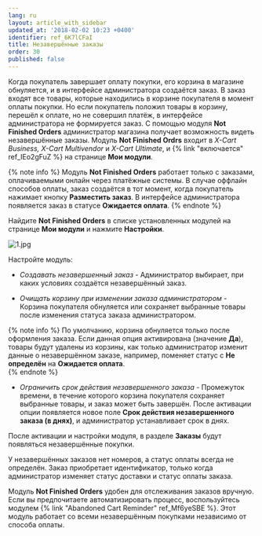 ```yaml
---
lang: ru
layout: article_with_sidebar
updated_at: '2018-02-02 10:23 +0400'
identifier: ref_6K7lCFaI
title: Незавершённые заказы
order: 30
published: false
---
```

Когда покупатель завершает оплату покупки, его корзина в магазине обнуляется, и в интерфейсе администратора создаётся заказ. В заказ входят все товары, которые находились в корзине покупателя в момент оплаты покупки. Но если покупатель положил товары в корзину, перешёл к оплате, но не совершил платёж, в интерфейсе администратора не формируется заказ. С помощью модуля **Not Finished Orders** администратор магазина получает возможность видеть незавершённые заказы. Модуль **Not Finished Ordrs** входит в _X-Cart Business, X-Cart Multivendor_ и  _X-Cart Ultimate_, и {% link "включается" ref_IEo2gFuZ %} на странице **Мои модули**.

{% note info %}
Модуль **Not Finished Orders** работает только с заказами, оплачиваемыми онлайн через платёжные системы. В случае оффлайн способов оплаты, заказ создаётся в тот момент, когда покупатель нажимает кнопку **Разместить заказ**. В интерфейсе администратора появляется заказ в статусе **Ожидается оплата**. 
{% endnote %}

Найдите **Not Finished Orders** в списке установленных модулей на странице **Мои модули** и нажмите **Настройки**.

![1.jpg]({{site.baseurl}}/attachments/ref_6K7lCFaI/1.jpg)

Настройте модуль:

* _Создавать незавершенный заказ_  - Администратор выбирает, при каких условиях создаётся незавершённый заказ.

* _Очищать корзину при изменении заказа администратором_ -  Корзина покупателя обнуляется или сохраняет выбранные товары после изменения статуса заказа администратором.

{% note info %}
По умолчанию, корзина обнуляется только после оформления заказа. Если данная опция активирована (значение **Да**), товары будут удалены из корзины, как только администратор изменит данные о незавершённом заказе, например, поменяет статус с **Не определён** на **Ожидается оплата**.  
{% endnote %}

* _Ограничить срок действия незавершенного заказа_ - Промежуток времени, в течение которого корзина покупателя сохраняет выбранные товары, и заказ может быть завершён. После активации опции появляется новое поле **Срок действия незавершенного заказа (в днях)**, и администратор устанавливает срок в днях. 

После активации и настройки модуля, в разделе **Заказы** будут появляться незавершённые покупки.

У незавершённых заказов нет номеров, а статус оплаты всегда не определён. Заказ приобретает идентификатор, только когда администратор изменяет статус доставки и статус оплаты заказа.

Модуль **Not Finished Orders** удобен для отслеживания заказов вручную. Если вы предпочитаете автоматизировать процесс, воспользуйтесь модулем {% link "Abandoned Cart Reminder" ref_Mf6yeSBE %}. Этот модуль работает со всеми незавершённым покупками независимо от способа оплаты.
